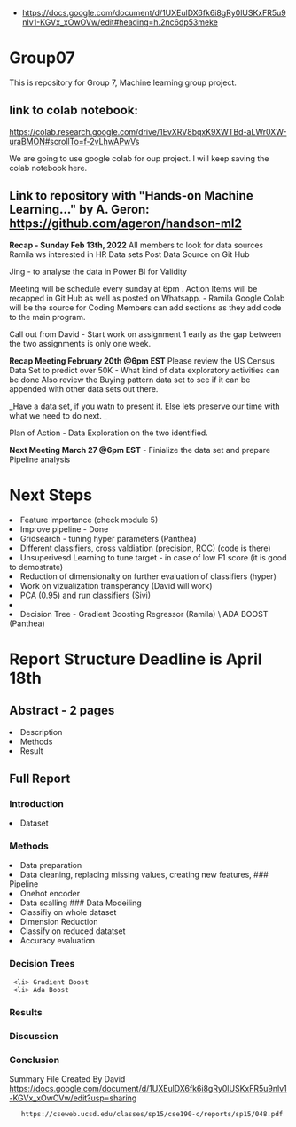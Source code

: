* https://docs.google.com/document/d/1UXEulDX6fk6i8gRy0lUSKxFR5u9nlv1-KGVx_xOwOVw/edit#heading=h.2nc6dp53meke

# Group07
This is repository for Group 7, Machine learning group project.

## link to colab notebook:
https://colab.research.google.com/drive/1EvXRV8bqxK9XWTBd-aLWr0XW-uraBMON#scrollTo=f-2vLhwAPwVs

We are going to use google colab for oup project. I will keep saving the colab notebook here.

## Link to repository with "Hands-on Machine Learning..." by A. Geron: https://github.com/ageron/handson-ml2

**Recap - Sunday Feb 13th, 2022**
All members to look for data sources 
Ramila ws interested in HR Data sets 
Post Data Source on Git Hub 

Jing  - to analyse the data in Power BI for Validity 

Meeting will be schedule every sunday at  6pm . Action Items will be recapped in Git Hub as well as posted on Whatsapp. - Ramila 
Google Colab will be the source for Coding 
Members can add  sections as they add code to the main program. 

Call out from David - Start work on assignment 1 early as the gap between the two assignments is only one week. 

**Recap Meeting February 20th @6pm EST**
Please review the US Census Data Set to predict over 50K - What kind of data exploratory activities can be done 
Also review the Buying pattern data set to see if it can be appended with other data sets out there. 

_Have a data set, if you watn to present it. Else lets preserve our time with what we need to do next. _

Plan of Action  - Data Exploration on the two identified.

**Next Meeting March 27 @6pm EST** - Finialize the data set and prepare Pipeline analysis

# Next Steps
<li> Feature importance (check module 5)
<li> Improve pipeline - Done
<li> Gridsearch - tuning hyper parameters (Panthea)
<li> Different classifiers, cross valdiation (precision, ROC) (code is there)
<li> Unsuperivesd Learning to tune target - in case of low F1 score (it is good to demostrate)
<li> Reduction of dimensionalty on further evaluation of classifiers  (hyper)
<li> Work on vizualization transperancy (David will work)
<li> PCA (0.95) and run classifiers (Sivi)
<li>   
<li> Decision Tree - Gradient Boosting Regressor (Ramila) \  ADA BOOST (Panthea) 
  
# Report Structure Deadline is April 18th 
  ## Abstract - 2 pages
   <li> Description
   <li> Methods  
   <li> Result
      
  ## Full Report 
  ### Introduction
   <li> Dataset
     
  ### Methods
   <li> Data preparation
   <li> Data cleaning, replacing missing values, creating new features, 
  ### Pipeline     
        <li> Onehot encoder
        <li> Data scalling
  ### Data Modeiling 
     <li> Classifiy on whole dataset
     <li> Dimension Reduction  
     <li> Classify on reduced datatset
     <li> Accuracy evaluation
    
   ### Decision Trees
     <li> Gradient Boost
     <li> Ada Boost
         
   ### Results
      
   ### Discussion
      
   ### Conclusion
    
    
Summary File Created By David  
https://docs.google.com/document/d/1UXEulDX6fk6i8gRy0lUSKxFR5u9nlv1-KGVx_xOwOVw/edit?usp=sharing
       
       https://cseweb.ucsd.edu/classes/sp15/cse190-c/reports/sp15/048.pdf

